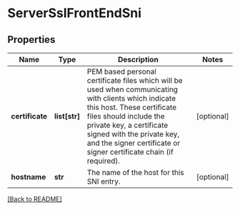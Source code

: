 # ServerSslFrontEndSni


## Properties

Name | Type | Description | Notes
------------ | ------------- | ------------- | -------------
**certificate** | **list[str]** | PEM based personal certificate files which will be used  when communicating with clients which indicate this host. These certificate files should include the private key,  a certificate signed with the private key, and the  signer certificate or signer certificate chain  (if required).  | [optional] 
**hostname** | **str** | The name of the host for this SNI entry.  | [optional] 

[[Back to README]](../README.md)



